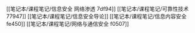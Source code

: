 [[笔记本/课程笔记/信息安全 网络渗透  7df94]]
[[笔记本/课程笔记/可靠性技术 77947]]
[[笔记本/课程笔记/信息安全导论]]
[[笔记本/课程笔记/信息内容安全 fe450]]
[[笔记本/课程笔记/网络与通信安全 f0507]]